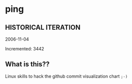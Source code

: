 # ping

## HISTORICAL ITERATION
2006-11-04

Incremented: 3442

## What is this?? 
Linux skills to hack the github commit visualization chart `;-)`
